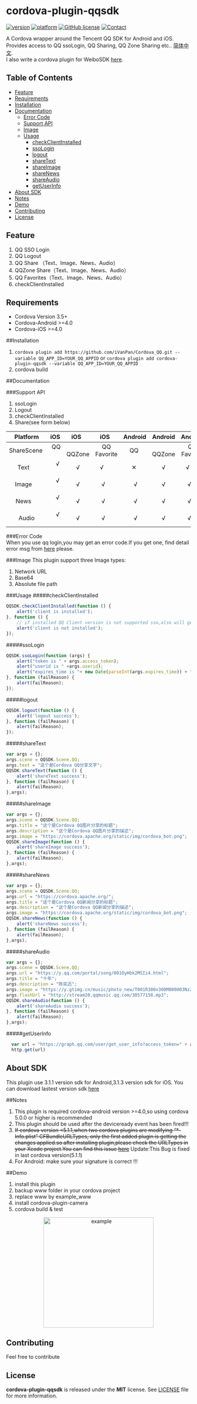 # cordova-plugin-qqsdk
[![version](https://img.shields.io/badge/version-0.8.0-blue.svg?style=flat-square)](https://github.com/iVanPan/Cordova_QQ)
[![platform](https://img.shields.io/badge/platform-iOS%2FAndroid-lightgrey.svg?style=flat-square)](https://github.com/iVanPan/Cordova_QQ)
[![GitHub license](https://img.shields.io/github/license/mashape/apistatus.svg?style=flat-square)](https://github.com/iVanPan/Cordova_QQ/blob/master/LICENSE)
[![Contact](https://img.shields.io/badge/contact-Van-green.svg?style=flat-square)](http://VanPan.me)					

A Cordova wrapper around the Tencent QQ SDK for Android and iOS. Provides access to QQ ssoLogin, QQ Sharing, QQ Zone Sharing etc.. [简体中文](https://github.com/iVanPan/Cordova_QQ/blob/master/README_ZH.md).     
I also write a cordova plugin for WeiboSDK [here](https://github.com/iVanPan/cordova_weibo).

## Table of Contents

- [Feature](#feature)
- [Requirements](#requirements)
- [Installation](#installation)
- [Documentation](#documentation)     
  - [Error Code](#error-code)
  - [Support API](#support-api)
  - [Image](#image)  
  - [Usage](#usage)
    - [checkClientInstalled](#checkclientinstalled)
    - [ssoLogin](#ssologin)
    - [logout](#logout)
    - [shareText](#sharetext)
    - [shareImage](#shareimage)
    - [shareNews](#sharenews)
    - [shareAudio](#shareaudio)
    - [getUserInfo](#getuserinfo)
- [About SDK](#about-sdk) 
- [Notes](#notes) 
- [Demo](#demo) 
- [Contributing](#contributing) 
- [License](#license) 

## Feature
1. QQ SSO Login
2. QQ Logout 
3. QQ Share （Text、Image、News、Audio）
4. QQZone Share（Text、Image、News、Audio）
5. QQ Favorites（Text、Image、News、Audio）
6. checkClientInstalled		

## Requirements
- Cordova Version 3.5+ 
- Cordova-Android >=4.0
- Cordova-iOS >=4.0			

##Installation
1. ```cordova plugin add https://github.com/iVanPan/Cordova_QQ.git --variable QQ_APP_ID=YOUR_QQ_APPID``` or ```cordova plugin add cordova-plugin-qqsdk --variable QQ_APP_ID=YOUR_QQ_APPID```                  
2. cordova build          			

##Documentation

###Support API
1. ssoLogin
2. Logout
3. checkClientInstalled
4. Share(see form below)

|      Platform      |   iOS  |   iOS     |     iOS      | Android |  Android  |    Android   |
|        :---:       | :---:  |   :---:   |    :---:     |   :---: |    :---:  |     :---:    |
|      ShareScene    |   QQ   |   QQZone  |  QQ Favorite |    QQ   |   QQZone  |  QQ Favorite |
|      Text        |    √   |     √     |      √       |    ✕    |     √     |      √       |
|      Image         |    √   |     √     |      √       |    √    |     √     |      √       |
|      News        |    √   |     √     |      √       |    √    |     √     |      √       |
|      Audio         |    √   |     √     |      √       |    √    |     √     |      √       |


###Error Code        
When you use qq login,you may get an error code.If you get one, find detail error msg from [here](http://wiki.open.qq.com/wiki/mobile/API%E8%B0%83%E7%94%A8%E8%AF%B4%E6%98%8E#6._.E8.BF.94.E5.9B.9E.E7.A0.81.E8.AF.B4.E6.98.8E%E3%80%82) please.

###Image
 This plugin support three Image types:
  1. Network URL
  2. Base64
  3. Absolute file path         
 
###Usage
#####checkClientInstalled
  ```js
  QQSDK.checkClientInstalled(function () {
      alert('client is installed');
  }, function () {
      // if installed QQ Client version is not supported sso,also will get this error
      alert('client is not installed');
  });

  ```
#####ssoLogin
  ```js
  QQSDK.ssoLogin(function (args) {
      alert("token is " + args.access_token);
      alert("userid is " +args.userid);
      alert("expires_time is "+ new Date(parseInt(args.expires_time)) + " TimeStamp is " +args.expires_time);
  }, function (failReason) {
      alert(failReason);
  });

  ```
#####logout
  ```js
  QQSDK.logout(function () {
      alert('logout success');
  }, function (failReason) {
      alert(failReason);
  });

  ```
#####shareText
  ```js
  var args = {};
  args.scene = QQSDK.Scene.QQ;
  args.text = "这个是Cordova QQ分享文字";
  QQSDK.shareText(function () {
      alert('shareText success');
  }, function (failReason) {
      alert(failReason);
  },args);

  ```
#####shareImage
  ```js
  var args = {};
  args.scene = QQSDK.Scene.QQ;
  args.title = "这个是Cordova QQ图片分享的标题";
  args.description = "这个是Cordova QQ图片分享的描述";
  args.image = "https://cordova.apache.org/static/img/cordova_bot.png";
  QQSDK.shareImage(function () {
      alert('shareImage success');
  }, function (failReason) {
      alert(failReason);
  },args); 

  ```
#####shareNews
  ```js
  var args = {};
  args.scene = QQSDK.Scene.QQ;
  args.url = "https://cordova.apache.org/";
  args.title = "这个是Cordova QQ新闻分享的标题";
  args.description = "这个是Cordova QQ新闻分享的描述";
  args.image = "https://cordova.apache.org/static/img/cordova_bot.png";
  QQSDK.shareNews(function () {
      alert('shareNews success');
  }, function (failReason) {
      alert(failReason);
  },args);

  ```
#####shareAudio
  ```js
  var args = {};
  args.scene = QQSDK.Scene.QQ;
  args.url = "https://y.qq.com/portal/song/001OyHbk2MSIi4.html";
  args.title = "十年";
  args.description = "陈奕迅";
  args.image = "https://y.gtimg.cn/music/photo_new/T001R300x300M000003Nz2So3XXYek.jpg";
  args.flashUrl = "http://stream20.qqmusic.qq.com/30577158.mp3";
  QQSDK.shareAudio(function () {
      alert('shareAudio success');
  }, function (failReason) {
      alert(failReason);
  },args);
  ```
#####getUserInfo
```js
  var url = "https://graph.qq.com/user/get_user_info?access_token=" + accessToken + "&oauth_consumer_key= APPID &openid=" + userId;
  http.get(url)
```

## About SDK 
This plugin use 3.1.1 version sdk for Android,3.1.3 version sdk for iOS. You can download lastest version sdk [here](http://wiki.connect.qq.com/sdk%E4%B8%8B%E8%BD%BD)

##Notes             
1. This plugin is required cordova-android version >=4.0,so using cordova  5.0.0 or higher is recommended
2. This plugin should be used after the deviceready event has been fired!!!       
3. ~~If cordova version  <5.1.1,when two cordova plugins are modifying “*-Info.plist” CFBundleURLTypes, only the first added plugin is getting the changes applied.so after installing plugin,please check the URLTypes in your Xcode project.You can find this issue [here](https://issues.apache.org/jira/browse/CB-8007)~~ Update:This Bug is fixed in last cordova version(5.1.1) 
4. For Android: make sure your signature is correct !!!

##Demo     
1. install this plugin
2. backup www folder in your cordova project
3. replace www by example_www
4. install cordova-plugin-camera
5. cordova build & test     
<div style="text-align:center"><img src="https://github.com/iVanPan/Cordova_QQ/blob/master/ScreenShot.png?raw=true" alt="example" style="width:300px"></div>

## Contributing
Feel free to contribute

## License

**cordova-plugin-qqsdk** is released under the **MIT** license. See [LICENSE](https://github.com/iVanPan/Cordova_QQ/blob/master/LICENSE) file for more information.




